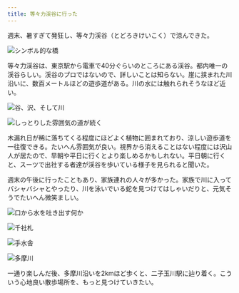 ```yaml
---
title: 等々力渓谷に行った
---
```

週末、暑すぎて発狂し、等々力渓谷（とどろきけいこく）で涼んできた。

![](https://lh5.googleusercontent.com/JU3LZY6CPRJ_JerXqLm99774UkTONd3B1nrcEmHBFL3DpezDLm1mSHMzdwnjMjHl6_ejAbllYFlx7I0HqLnda_7U9OfQyE6sT2erWZA86rueorHic_ulYWi69NmmJqBmyqycLQaszfoV6TrtPKo6ejXpy5ggFpI0ql5C2ceBHcPDBHvUAtlB2hF3wgPJ6Q "シンボル的な橋")

等々力渓谷は、東京駅から電車で40分ぐらいのところにある渓谷。都内唯一の渓谷らしい。渓谷のプロではないので、詳しいことは知らない。崖に挟まれた川沿いに、数百メートルほどの遊歩道がある。川の水には触れられそうなほど近い。

![](https://lh3.googleusercontent.com/eRCed1s6mnpWMePefvQG0Q3Ky2tnqdpiLIC5lPpcvq7fMqtt9vX1zrBqw48MLiAAdDNSjKtp3sNPJ6Qa0eyzagd6mykY3h2CoB5DRcaaiZP_MheJQzmGH-QjryVffsFnoXCLDsnWSXRTYFRfK67Dz4hI0NBNyamQz9-DG7-O1aDps0b9Qq6Vn2dgPpHPoQ "谷、沢、そして川")

![](https://lh6.googleusercontent.com/cO9fym723vy7P1tqcn4auy9uvpnf9yOAbpvf-B1XV3BnpzjNdgiJzx9MhPTbOuQsDAZjyBWquVYhCAG9DojvA3cyqvcz4kVKlQSPWUIPVxSEQ6wY6F0X99_CY18Scz8cfIs6IPcwXUWFltI94d9YHteGVkyBN91AoQ1R1BUekuwaJ94-agVPLLV-Lj8MEw "しっとりした雰囲気の道が続く")

木漏れ日が稀に落ちてくる程度にほどよく植物に囲まれており、涼しい遊歩道を一往復できる。たいへん雰囲気が良い。視界から消えることはない程度には沢山人が居たので、早朝や平日に行くとより楽しめるかもしれない。平日朝に行くと、スーツで出社する者達が渓谷を歩いている様子を見られると聞いた。

週末の午後に行ったこともあり、家族連れの人々が多かった。家族で川に入ってバシャバシャとやったり、川を泳いでいる蛇を見つけてはしゃいだりと、元気そうでたいへん微笑ましい。

![](https://lh6.googleusercontent.com/Su1Y9hmi5i2nQVHBF9p0fYimZu-T1kbBN4f2t3kj-nNk7w6ca1BImWuLwvuiwAaJyQcPmZGGEZNr8A8ORSS_f0rXTbLF_mKaFlxrh-IWz9PEcF22MbF3BMW0sceEoNUEL6pZhUm5rYm3np6HoH7ojEllit2fZCxlpvpvF50e61QBmG4ze7zWMosisWXDHQ "口から水を吐き出す何か")

![](https://lh5.googleusercontent.com/ZteHRneQji6nAWjG-m9AxjBAvuVM4_cUCV3LwJjTvkoLzFlWfgkF4dyk5HHZcHTMP0VJ5DVqGzDQGtGpH4E89otufcYePwWB6o9K43quLBH3L4jN9CZ1NK3XNk082EPIx5WLAspZY7aPueXmi_H05GYAzto9h1fvEfTHuQfe_wkQLUWSQ8xEzfxR3qbEXg "千社札")

![](https://lh3.googleusercontent.com/3uvLJqVHS7ua3cbp4zgL1GkcfhhHDKXqIiRA2iCZuZ7mfxYGwJy0k3jf6vmrdHIJl2LE2TEF9azg4NFzrSoyZoCmyZtmXsiUNB7LronNtpmCNTewmuj-G00nhfM4fqGZSVMsS-gI_ycYazrevLm82RNZOMq0ajjmUNLG9idpoXoOav10jX0jvP22fHfGqQ "手水舎")

![](https://lh5.googleusercontent.com/RXVEXNDAtcP-A8ca3b_4v9m2QRd3H7t_-aHP7zLO5jutFklR7WrrMvRApKiuJEQdGMqjEx6_Jc-I0u1P1kqNgfucCT4MTiVYsqHHPUocs0CL-LIYZ47N5XJG-E7kpJ38mhMMqa4jVl97IbPrlusbVK-65NBm9k37sdZs59RpNnCZwRZx402roVwe9HgvBw "多摩川")

一通り楽しんだ後、多摩川沿いを2kmほど歩くと、二子玉川駅に辿り着く。こういう心地良い散歩場所を、もっと見つけていきたい。
